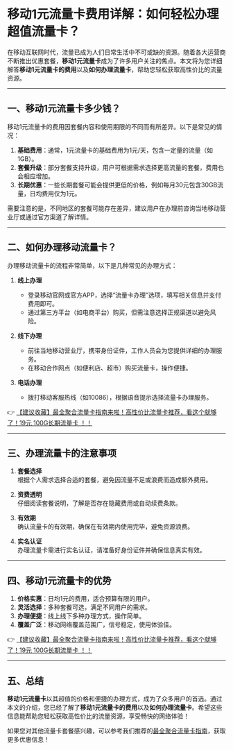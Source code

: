 # 移动1元流量卡费用详解：如何轻松办理超值流量卡？

在移动互联网时代，流量已成为人们日常生活中不可或缺的资源。随着各大运营商不断推出优惠套餐，**移动1元流量卡**成为了许多用户关注的焦点。本文将为您详细解答**移动1元流量卡的费用**以及**如何办理流量卡**，帮助您轻松获取高性价比的流量资源。

---

## 一、移动1元流量卡多少钱？

移动1元流量卡的费用因套餐内容和使用期限的不同而有所差异。以下是常见的情况：

1. **基础费用**：通常，1元流量卡的基础费用为1元/天，包含一定量的流量（如1GB）。
2. **套餐升级**：部分套餐支持升级，用户可根据需求选择更高流量的套餐，费用也会相应增加。
3. **长期优惠**：一些长期套餐可能会提供更低的价格，例如每月30元包含30GB流量，日均费用仅为1元。

需要注意的是，不同地区的套餐可能存在差异，建议用户在办理前咨询当地移动营业厅或通过官方渠道了解详情。

---

## 二、如何办理移动流量卡？

办理移动流量卡的流程非常简单，以下是几种常见的办理方式：

1. **线上办理**  
   - 登录移动官网或官方APP，选择“流量卡办理”选项，填写相关信息并支付费用即可。
   - 通过第三方平台（如电商平台）购买，但需注意选择正规渠道以避免风险。

2. **线下办理**  
   - 前往当地移动营业厅，携带身份证件，工作人员会为您提供详细的办理服务。
   - 在移动合作网点（如便利店、超市）购买流量卡，操作便捷。

3. **电话办理**  
   - 拨打移动客服热线（如10086），根据语音提示选择流量卡办理服务。

👉 [【建议收藏】最全聚合流量卡指南来啦！高性价比流量卡推荐，看这个就够了！19元 100G长期流量卡 ！！](https://bit.ly/Liuliangka)

---

## 三、办理流量卡的注意事项

1. **套餐选择**  
   根据个人需求选择合适的套餐，避免因流量不足或浪费而造成额外费用。

2. **资费透明**  
   仔细阅读套餐说明，了解是否存在隐藏费用或自动续费条款。

3. **有效期**  
   确认流量卡的有效期，确保在有效期内使用完毕，避免资源浪费。

4. **实名认证**  
   办理流量卡需进行实名认证，请准备好身份证件并确保信息真实有效。

---

## 四、移动1元流量卡的优势

1. **价格实惠**：日均1元的费用，适合预算有限的用户。
2. **灵活选择**：多种套餐可选，满足不同用户的需求。
3. **办理便捷**：线上线下多种办理方式，操作简单。
4. **覆盖广泛**：移动网络覆盖范围广，信号稳定，使用体验佳。

👉 [【建议收藏】最全聚合流量卡指南来啦！高性价比流量卡推荐，看这个就够了！19元 100G长期流量卡 ！！](https://bit.ly/Liuliangka)

---

## 五、总结

**移动1元流量卡**以其超值的价格和便捷的办理方式，成为了众多用户的首选。通过本文的介绍，您已经了解了**移动1元流量卡的费用**以及**如何办理流量卡**。希望这些信息能帮助您轻松获取高性价比的流量资源，享受畅快的网络体验！

如果您对其他流量卡套餐感兴趣，可以参考我们推荐的[最全聚合流量卡指南](https://bit.ly/Liuliangka)，获取更多优惠信息！
